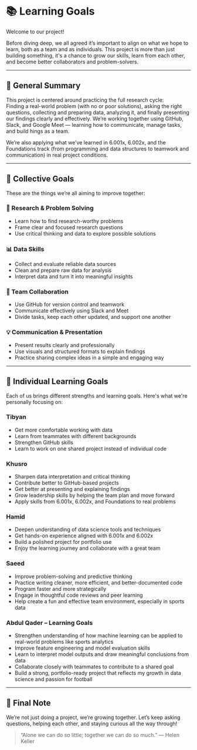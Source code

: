 # 📚 Learning Goals

Welcome to our project!

Before diving deep, we all agreed it’s important to align on what we hope to
learn, both as a team and as individuals. This project is more than just building
something, it's a chance to grow our skills, learn from each other, and become
 better collaborators and problem-solvers.

---

## 🌱 General Summary

This project is centered around practicing the full research cycle:  
Finding a real-world problem (with no or poor solutions), asking the right
questions, collecting and preparing data, analyzing it, and finally presenting
our findings clearly and effectively. We’re working together using GitHub,
Slack, and Google Meet — learning how to communicate, manage tasks, and build
hings as a team.

We’re also applying what we’ve learned in 6.001x, 6.002x, and the Foundations
track (from programming and data structures to teamwork and communication) in
real project conditions.

---

## 🎯 Collective Goals

These are the things we’re all aiming to improve together:

### 🧠 Research & Problem Solving

- Learn how to find research-worthy problems  
- Frame clear and focused research questions  
- Use critical thinking and data to explore possible solutions

### 📊 Data Skills

- Collect and evaluate reliable data sources  
- Clean and prepare raw data for analysis  
- Interpret data and turn it into meaningful insights

### 🤝 Team Collaboration

- Use GitHub for version control and teamwork  
- Communicate effectively using Slack and Meet  
- Divide tasks, keep each other updated, and support one another

### 💡 Communication & Presentation

- Present results clearly and professionally  
- Use visuals and structured formats to explain findings  
- Practice sharing complex ideas in a simple and engaging way

---

## 👤 Individual Learning Goals

Each of us brings different strengths and learning goals. Here's what we're
personally focusing on:

### Tibyan

- Get more comfortable working with data  
- Learn from teammates with different backgrounds  
- Strengthen GitHub skills  
- Learn to work on one shared project instead of individual code  

### Khusro

- Sharpen data interpretation and critical thinking  
- Contribute better to GitHub-based projects  
- Get better at presenting and explaining findings  
- Grow leadership skills by helping the team plan and move forward  
- Apply skills from 6.001x, 6.002x, and Foundations to real problems  

### Hamid

- Deepen understanding of data science tools and techniques  
- Get hands-on experience aligned with 6.001x and 6.002x  
- Build a polished project for portfolio use  
- Enjoy the learning journey and collaborate with a great team  

### Saeed

- Improve problem-solving and predictive thinking  
- Practice writing cleaner, more efficient, and better-documented code  
- Program faster and more strategically  
- Engage in thoughtful code reviews and peer learning  
- Help create a fun and effective team environment, especially in sports data

### Abdul Qader – Learning Goals

- Strengthen understanding of how machine learning can be applied to real-world
problems like sports analytics  
- Improve feature engineering and model evaluation skills  
- Learn to interpret model outputs and draw meaningful conclusions from data  
- Collaborate closely with teammates to contribute to a shared goal  
- Build a strong, portfolio-ready project that reflects my growth in data science
and passion for football  

---

## 🌟 Final Note

We’re not just doing a project, we’re growing together. Let’s keep asking
questions, helping each other, and staying curious all the way through!

> “Alone we can do so little; together we can do so much.” — Helen Keller

